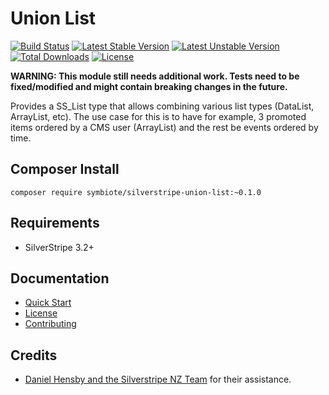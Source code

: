 # Union List

[![Build Status](https://travis-ci.org/symbiote/silverstripe-union-list.svg?branch=master)](https://travis-ci.org/symbiote/silverstripe-union-list)
[![Latest Stable Version](https://poser.pugx.org/Symbiote/silverstripe-union-list/version.svg)](https://github.com/symbiote/silverstripe-union-list/releases)
[![Latest Unstable Version](https://poser.pugx.org/Symbiote/silverstripe-union-list/v/unstable.svg)](https://packagist.org/packages/symbiote/silverstripe-union-list)
[![Total Downloads](https://poser.pugx.org/Symbiote/silverstripe-union-list/downloads.svg)](https://packagist.org/packages/symbiote/silverstripe-union-list)
[![License](https://poser.pugx.org/Symbiote/silverstripe-union-list/license.svg)](https://github.com/symbiote/silverstripe-union-list/blob/master/LICENSE.md)

**WARNING: This module still needs additional work. Tests need to be fixed/modified and might contain breaking changes in the future.**

Provides a SS_List type that allows combining various list types (DataList, ArrayList, etc).
The use case for this is to have for example, 3 promoted items ordered by a CMS user (ArrayList) and the rest be events ordered by time.

## Composer Install

```
composer require symbiote/silverstripe-union-list:~0.1.0
```

## Requirements

* SilverStripe 3.2+

## Documentation

* [Quick Start](docs/en/quick-start.md)
* [License](LICENSE.md)
* [Contributing](CONTRIBUTING.md)

## Credits

* [Daniel Hensby and the Silverstripe NZ Team](https://github.com/silverstripe/silverstripe-framework/pull/6540) for their assistance.
